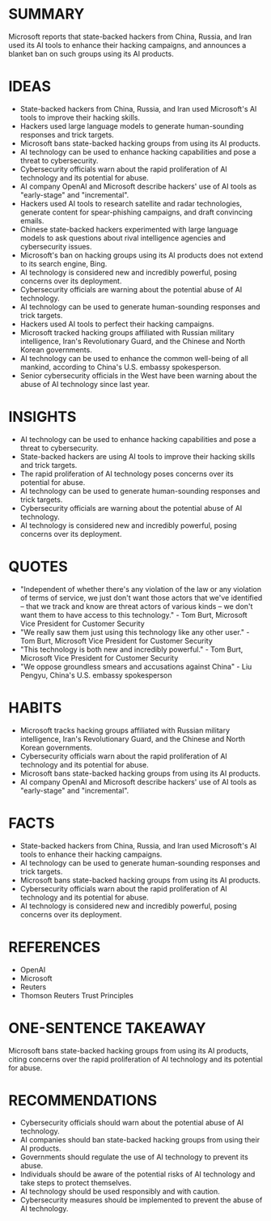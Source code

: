 # SUMMARY
Microsoft reports that state-backed hackers from China, Russia, and Iran used its AI tools to enhance their hacking campaigns, and announces a blanket ban on such groups using its AI products.

# IDEAS
* State-backed hackers from China, Russia, and Iran used Microsoft's AI tools to improve their hacking skills.
* Hackers used large language models to generate human-sounding responses and trick targets.
* Microsoft bans state-backed hacking groups from using its AI products.
* AI technology can be used to enhance hacking capabilities and pose a threat to cybersecurity.
* Cybersecurity officials warn about the rapid proliferation of AI technology and its potential for abuse.
* AI company OpenAI and Microsoft describe hackers' use of AI tools as "early-stage" and "incremental".
* Hackers used AI tools to research satellite and radar technologies, generate content for spear-phishing campaigns, and draft convincing emails.
* Chinese state-backed hackers experimented with large language models to ask questions about rival intelligence agencies and cybersecurity issues.
* Microsoft's ban on hacking groups using its AI products does not extend to its search engine, Bing.
* AI technology is considered new and incredibly powerful, posing concerns over its deployment.
* Cybersecurity officials are warning about the potential abuse of AI technology.
* AI technology can be used to generate human-sounding responses and trick targets.
* Hackers used AI tools to perfect their hacking campaigns.
* Microsoft tracked hacking groups affiliated with Russian military intelligence, Iran's Revolutionary Guard, and the Chinese and North Korean governments.
* AI technology can be used to enhance the common well-being of all mankind, according to China's U.S. embassy spokesperson.
* Senior cybersecurity officials in the West have been warning about the abuse of AI technology since last year.

# INSIGHTS
* AI technology can be used to enhance hacking capabilities and pose a threat to cybersecurity.
* State-backed hackers are using AI tools to improve their hacking skills and trick targets.
* The rapid proliferation of AI technology poses concerns over its potential for abuse.
* AI technology can be used to generate human-sounding responses and trick targets.
* Cybersecurity officials are warning about the potential abuse of AI technology.
* AI technology is considered new and incredibly powerful, posing concerns over its deployment.

# QUOTES
* "Independent of whether there's any violation of the law or any violation of terms of service, we just don't want those actors that we've identified – that we track and know are threat actors of various kinds – we don't want them to have access to this technology." - Tom Burt, Microsoft Vice President for Customer Security
* "We really saw them just using this technology like any other user." - Tom Burt, Microsoft Vice President for Customer Security
* "This technology is both new and incredibly powerful." - Tom Burt, Microsoft Vice President for Customer Security
* "We oppose groundless smears and accusations against China" - Liu Pengyu, China's U.S. embassy spokesperson

# HABITS
* Microsoft tracks hacking groups affiliated with Russian military intelligence, Iran's Revolutionary Guard, and the Chinese and North Korean governments.
* Cybersecurity officials warn about the rapid proliferation of AI technology and its potential for abuse.
* Microsoft bans state-backed hacking groups from using its AI products.
* AI company OpenAI and Microsoft describe hackers' use of AI tools as "early-stage" and "incremental".

# FACTS
* State-backed hackers from China, Russia, and Iran used Microsoft's AI tools to enhance their hacking campaigns.
* AI technology can be used to generate human-sounding responses and trick targets.
* Microsoft bans state-backed hacking groups from using its AI products.
* Cybersecurity officials warn about the rapid proliferation of AI technology and its potential for abuse.
* AI technology is considered new and incredibly powerful, posing concerns over its deployment.

# REFERENCES
* OpenAI
* Microsoft
* Reuters
* Thomson Reuters Trust Principles

# ONE-SENTENCE TAKEAWAY
Microsoft bans state-backed hacking groups from using its AI products, citing concerns over the rapid proliferation of AI technology and its potential for abuse.

# RECOMMENDATIONS
* Cybersecurity officials should warn about the potential abuse of AI technology.
* AI companies should ban state-backed hacking groups from using their AI products.
* Governments should regulate the use of AI technology to prevent its abuse.
* Individuals should be aware of the potential risks of AI technology and take steps to protect themselves.
* AI technology should be used responsibly and with caution.
* Cybersecurity measures should be implemented to prevent the abuse of AI technology.
